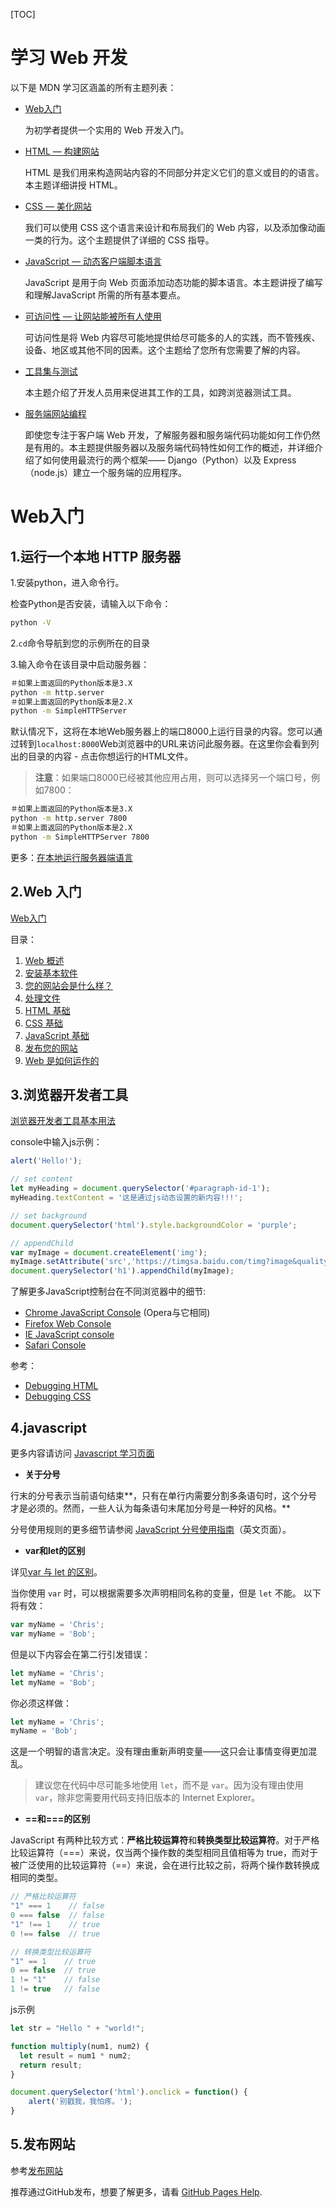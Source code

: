 [TOC]

# 学习 Web 开发

以下是 MDN 学习区涵盖的所有主题列表：

- [Web入门](https://developer.mozilla.org/zh-CN/docs/Learn/Getting_started_with_the_web)

  为初学者提供一个实用的 Web 开发入门。

- [HTML — 构建网站](https://developer.mozilla.org/zh-CN/docs/Learn/HTML)

  HTML 是我们用来构造网站内容的不同部分并定义它们的意义或目的的语言。本主题详细讲授 HTML。

- [CSS — 美化网站](https://developer.mozilla.org/zh-CN/docs/Learn/CSS)

  我们可以使用 CSS 这个语言来设计和布局我们的 Web 内容，以及添加像动画一类的行为。这个主题提供了详细的 CSS 指导。

- [JavaScript — 动态客户端脚本语言](https://developer.mozilla.org/zh-CN/docs/Learn/JavaScript)

  JavaScript 是用于向 Web 页面添加动态功能的脚本语言。本主题讲授了编写和理解JavaScript 所需的所有基本要点。

- [可访问性 — 让网站能被所有人使用](https://developer.mozilla.org/zh-CN/docs/Learn/Accessibility)

  可访问性是将 Web 内容尽可能地提供给尽可能多的人的实践，而不管残疾、设备、地区或其他不同的因素。这个主题给了您所有您需要了解的内容。

- [工具集与测试](https://developer.mozilla.org/zh-CN/docs/Learn/Tools_and_testing)

  本主题介绍了开发人员用来促进其工作的工具，如跨浏览器测试工具。

- [服务端网站编程](https://developer.mozilla.org/zh-CN/docs/Learn/Server-side)

  即使您专注于客户端 Web 开发，了解服务器和服务端代码功能如何工作仍然是有用的。本主题提供服务器以及服务端代码特性如何工作的概述，并详细介绍了如何使用最流行的两个框架—— Django（Python）以及 Express（node.js）建立一个服务端的应用程序。

# Web入门

## 1.运行一个本地 HTTP 服务器

1.安装python，进入命令行。

检查Python是否安装，请输入以下命令：

```bash
python -V
```

2.`cd`命令导航到您的示例所在的目录

3.输入命令在该目录中启动服务器：

```bash
＃如果上面返回的Python版本是3.X 
python -m http.server 
＃如果上面返回的Python版本是2.X 
python -m SimpleHTTPServer
```

默认情况下，这将在本地Web服务器上的端口8000上运行目录的内容。您可以通过转到`localhost:8000`Web浏览器中的URL来访问此服务器。在这里你会看到列出的目录的内容 - 点击你想运行的HTML文件。

> **注意**：如果端口8000已经被其他应用占用，则可以选择另一个端口号，例如7800：

```bash
＃如果上面返回的Python版本是3.X 
python -m http.server 7800
＃如果上面返回的Python版本是2.X 
python -m SimpleHTTPServer 7800
```

更多：[在本地运行服务器端语言](https://developer.mozilla.org/zh-CN/docs/Learn/Common_questions/set_up_a_local_testing_server)

## 2.Web 入门

[Web入门](https://developer.mozilla.org/zh-CN/docs/Learn/Getting_started_with_the_web)

目录：

1. [Web 概述](https://developer.mozilla.org/zh-CN/docs/Learn/Getting_started_with_the_web)
2. [安装基本软件](https://developer.mozilla.org/zh-CN/docs/Learn/Getting_started_with_the_web/Installing_basic_software)
3. [您的网站会是什么样？](https://developer.mozilla.org/zh-CN/docs/Learn/Getting_started_with_the_web/What_will_your_website_look_like)
4. [处理文件](https://developer.mozilla.org/zh-CN/docs/Learn/Getting_started_with_the_web/Dealing_with_files)
5. [HTML 基础](https://developer.mozilla.org/zh-CN/docs/Learn/Getting_started_with_the_web/HTML_basics)
6. [CSS 基础](https://developer.mozilla.org/zh-CN/docs/Learn/Getting_started_with_the_web/CSS_basics)
7. [JavaScript 基础](https://developer.mozilla.org/zh-CN/docs/Learn/Getting_started_with_the_web/JavaScript_basics)
8. [发布您的网站](https://developer.mozilla.org/zh-CN/docs/Learn/Getting_started_with_the_web/Publishing_your_website)
9. [Web 是如何运作的](https://developer.mozilla.org/zh-CN/docs/Learn/Getting_started_with_the_web/How_the_Web_works)

## 3.浏览器开发者工具

[浏览器开发者工具基本用法](https://developer.mozilla.org/zh-CN/docs/Learn/Discover_browser_developer_tools)

console中输入js示例：

```javascript
alert('Hello!');

// set content
let myHeading = document.querySelector('#paragraph-id-1');
myHeading.textContent = '这是通过js动态设置的新内容!!!';

// set background
document.querySelector('html').style.backgroundColor = 'purple';

// appendChild
var myImage = document.createElement('img');
myImage.setAttribute('src','https://timgsa.baidu.com/timg?image&quality=80&size=b9999_10000&sec=1584260085026&di=67d152bcee2be0472f7e72abb09f7c7d&imgtype=0&src=http%3A%2F%2Fku.90sjimg.com%2Felement_origin_min_pic%2F00%2F85%2F90%2F5256ea28e83f03f.jpg');
document.querySelector('h1').appendChild(myImage);
```

了解更多JavaScript控制台在不同浏览器中的细节:

- [Chrome JavaScript Console](https://developer.chrome.com/devtools/docs/console) (Opera与它相同)
- [Firefox Web Console](https://developer.mozilla.org/en-US/docs/Tools/Web_Console)
- [IE JavaScript console](http://msdn.microsoft.com/en-us/library/ie/dn255006(v=vs.85).aspx)
- [Safari Console](https://developer.apple.com/library/safari/documentation/AppleApplications/Conceptual/Safari_Developer_Guide/Console/Console.html#//apple_ref/doc/uid/TP40007874-CH6-SW1)

参考：

- [Debugging HTML](https://developer.mozilla.org/en-US/docs/Learn/HTML/Introduction_to_HTML/Debugging_HTML)
- [Debugging CSS](https://developer.mozilla.org/en-US/docs/Learn/CSS/Introduction_to_CSS/Debugging_CSS)

## 4.javascript

更多内容请访问 [Javascript 学习页面](https://developer.mozilla.org/zh-CN/docs/Learn/JavaScript)

- **关于分号**

行末的分号表示当前语句结束**，只有在单行内需要分割多条语句时，这个分号才是必须的。然而，一些人认为每条语句末尾加分号是一种好的风格。**

分号使用规则的更多细节请参阅 [JavaScript 分号使用指南](http://news.codecademy.com/your-guide-to-semicolons-in-javascript/)（英文页面）。

- **var和let的区别**

详见[var 与 let 的区别](https://developer.mozilla.org/zh-CN/docs/Learn/JavaScript/First_steps/Variables#var_与_let_的区别)。

当你使用 `var` 时，可以根据需要多次声明相同名称的变量，但是 `let` 不能。 以下将有效：

```js
var myName = 'Chris';
var myName = 'Bob';
```

但是以下内容会在第二行引发错误：

```js
let myName = 'Chris';
let myName = 'Bob';
```

你必须这样做：

```js
let myName = 'Chris';
myName = 'Bob';
```

这是一个明智的语言决定。没有理由重新声明变量——这只会让事情变得更加混乱。

> 建议您在代码中尽可能多地使用 `let`，而不是 `var`。因为没有理由使用 `var`，除非您需要用代码支持旧版本的 Internet Explorer。

- **==和===的区别**

JavaScript 有两种比较方式：**严格比较运算符**和**转换类型比较运算符**。对于严格比较运算符（===）来说，仅当两个操作数的类型相同且值相等为 true，而对于被广泛使用的比较运算符（==）来说，会在进行比较之前，将两个操作数转换成相同的类型。

```js
// 严格比较运算符
"1" === 1    // false
0 === false  // false
"1" !== 1    // true
0 !== false  // true

// 转换类型比较运算符
"1" == 1    // true
0 == false  // true
1 != "1"    // false
1 != true   // false
```

js示例

```js
let str = "Hello " + "world!";

function multiply(num1, num2) {
  let result = num1 * num2;
  return result;
}

document.querySelector('html').onclick = function() {
    alert('别戳我，我怕疼。');
}

```

## 5.发布网站

参考[发布网站](https://developer.mozilla.org/zh-CN/docs/Learn/Getting_started_with_the_web/Publishing_your_website)

推荐通过GitHub发布，想要了解更多，请看 [GitHub Pages Help](https://help.github.com/categories/github-pages-basics/).